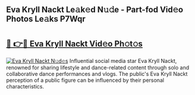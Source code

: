 ## Eva Kryll Nackt Le𝚊k𝚎d N𝚞𝚍e - Part-fod Vid𝚎o Photos Le𝚊ks P7Wqr

# <h2><a href="http://fb9t2i8.evod.top/?m=Eva+Kryll+Nackt">🔗 👉🔴 Eva Kryll Nackt Vid𝚎o Ph𝚘t𝚘s</a></h2>

[![Eva Kryll Nackt N𝚞d𝚎s](https://i.imgur.com/8V9OHl7.gif)](http://fb9t2i8.evod.top/?m=Eva+Kryll+Nackt)
Influential social media star Eva Kryll Nackt, renowned for sharing lifestyle and dance-related content through solo and collaborative dance performances and vlogs. The public's Eva Kryll Nackt perception of a public figure can be influenced by their personal characteristics. 
